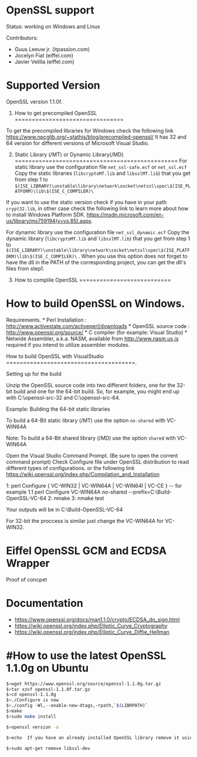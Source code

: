 # OpenSSL support #

Status: working on Windows and Linux

Contributors:
- Guus Leeuw jr. (itpassion.com)
- Jocelyn Fiat (eiffel.com)
- Javier Velilla (eiffel.com)


Supported Version
=================
OpenSSL version 1.1.0f.



1. How to get precompiled OpenSSL
================================

To get the precompiled libraries for Windows check the following
link https://www.npcglib.org/~stathis/blog/precompiled-openssl/
It has 32 and 64 version for different versions of Microsoft Visual Studio.


2. Static Library (/MT) or Dynamic Library(/MD)
================================================
For static library use the configuration file `net_ssl-safe.ecf` or `net_ssl.ecf`
Copy the static libraries (`libcryptoMT.lib` and `libsslMT.lib`) that you get from step 1
to `$(ISE_LIBRARY)\unstable\library\network\socket\netssl\spec\$(ISE_PLATFORM)\lib\$(ISE_C_COMPILER)\`

If you want to use the static version check if you have in your path `crypt32.lib`, 
in other case check the following link to learn more about how to install Windows Platform SDK.
https://msdn.microsoft.com/en-us/library/ms759194(v=vs.85).aspx.


For dynamic library use the configuration file `net_ssl_dynamic.ecf`
Copy the dynamic library (`libcryptoMT.lib` and `libsslMT.lib`) that you get from step 1
to `$(ISE_LIBRARY)\unstable\library\network\socket\netssl\spec\$(ISE_PLATFORM)\lib\$(ISE_C_COMPILER)\` .
When you use this option does not forget to have the dll in the PATH of the corresponding project,
you can get the dll's files from step1.

3. How to complile OpenSSL
===========================

How to build OpenSSL on Windows.
================================

Requirements.
	* Perl Installation    : http://www.activestate.com/activeperl/downloads
	* OpenSSL source code  : http://www.openssl.org/source/
	* C compiler (for example: Visual Studio)
	* Netwide Assembler, a.k.a. NASM, available from http://www.nasm.us,is required if you intend to utilize assembler modules.


How to build OpenSSL with VisualStudio  
======================================.

Setting up for the build

Unzip the OpenSSL source code into two different folders, one for the 32-bit build and one for the 64-bit build. 
So, for example, you might end up with C:\openssl-src-32 and C:\openssl-src-64.

Example:
Building the 64-bit static libraries

To build a 64-Bit static library (/MT) use the option `no-shared` with VC-WIN64A

Note: To build a 64-Bit shared library (/MD) use the option `shared` with VC-WIN64A

Open the Visual Studio Command Prompt. (Be sure to open the corrent command prompt)
Check Configure file under OpenSSL distribution to read different types of configurations.
or the following link https://wiki.openssl.org/index.php/Compilation_and_Installation


1: perl Configure { VC-WIN32 | VC-WIN64A | VC-WIN64I | VC-CE }
-- for example 
1.1 perl Configure VC-WIN64A no-shared --prefix=C:\Build-OpenSSL-VC-64
2: nmake
3: nmake test

Your outputs will be in C:\Build-OpenSSL-VC-64

For 32-bit the proccess is similar just change the VC-WIN64A for VC-WIN32.


Eiffel OpenSSL GCM and ECDSA Wrapper
============================

Proof of concpet

Documentation
=============
- https://www.openssl.org/docs/man1.1.0/crypto/ECDSA_do_sign.html
- https://wiki.openssl.org/index.php/Elliptic_Curve_Cryptography
- https://wiki.openssl.org/index.php/Elliptic_Curve_Diffie_Hellman



#How to use the latest OpenSSL 1.1.0g on Ubuntu
================================================

```bash
$>wget https://www.openssl.org/source/openssl-1.1.0g.tar.gz
$>tar xzvf openssl-1.1.0f.tar.gz
$>cd openssl-1.1.0g
$>./Configure is now
$>./config -Wl,--enable-new-dtags,-rpath,`$(LIBRPATH)`
$>make
$>sudo make install

$>openssl version -a    

$>echo	If you have an already installed OpenSSL library remove it using

$>sudo apt-get remove libssl-dev
```

